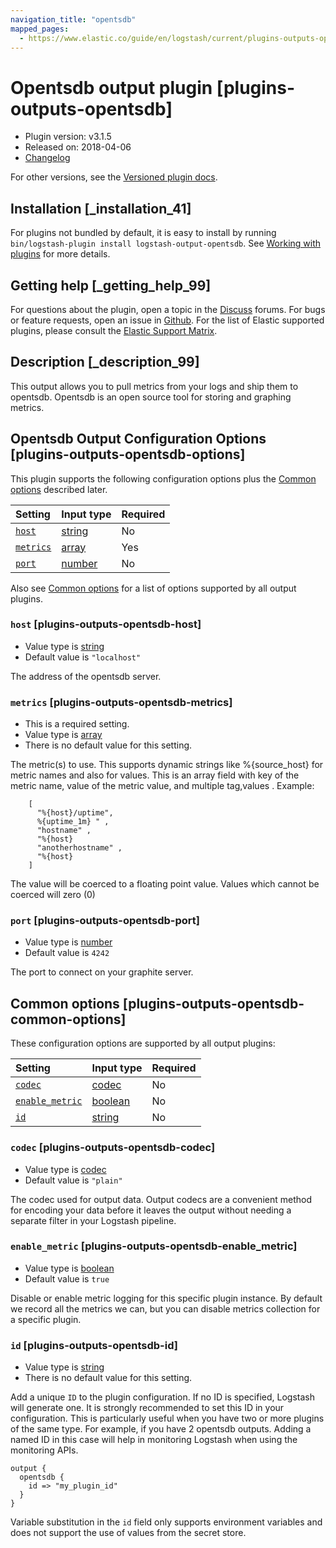 ```yaml
---
navigation_title: "opentsdb"
mapped_pages:
  - https://www.elastic.co/guide/en/logstash/current/plugins-outputs-opentsdb.html
---
```


# Opentsdb output plugin [plugins-outputs-opentsdb]

* Plugin version: v3.1.5
* Released on: 2018-04-06
* [Changelog](https://github.com/logstash-plugins/logstash-output-opentsdb/blob/v3.1.5/CHANGELOG.md)

For other versions, see the [Versioned plugin docs](https://www.elastic.co/guide/en/logstash-versioned-plugins/current/output-opentsdb-index.html).

## Installation [_installation_41]

For plugins not bundled by default, it is easy to install by running `bin/logstash-plugin install logstash-output-opentsdb`. See [Working with plugins](https://www.elastic.co/guide/en/logstash/8.18/working-with-plugins.html) for more details.

## Getting help [_getting_help_99]

For questions about the plugin, open a topic in the [Discuss](http://discuss.elastic.co) forums. For bugs or feature requests, open an issue in [Github](https://github.com/logstash-plugins/logstash-output-opentsdb). For the list of Elastic supported plugins, please consult the [Elastic Support Matrix](https://www.elastic.co/support/matrix#logstash_plugins).

## Description [_description_99]

This output allows you to pull metrics from your logs and ship them to opentsdb. Opentsdb is an open source tool for storing and graphing metrics.

## Opentsdb Output Configuration Options [plugins-outputs-opentsdb-options]

This plugin supports the following configuration options plus the [Common options](plugins-outputs-opentsdb.md#plugins-outputs-opentsdb-common-options) described later.

| Setting | Input type | Required |
| :- | :- | :- |
| [`host`](plugins-outputs-opentsdb.md#plugins-outputs-opentsdb-host) | [string](value-types.md#string) | No |
| [`metrics`](plugins-outputs-opentsdb.md#plugins-outputs-opentsdb-metrics) | [array](value-types.md#array) | Yes |
| [`port`](plugins-outputs-opentsdb.md#plugins-outputs-opentsdb-port) | [number](value-types.md#number) | No |

Also see [Common options](plugins-outputs-opentsdb.md#plugins-outputs-opentsdb-common-options) for a list of options supported by all output plugins.

### `host` [plugins-outputs-opentsdb-host]

* Value type is [string](value-types.md#string)
* Default value is `"localhost"`

The address of the opentsdb server.

### `metrics` [plugins-outputs-opentsdb-metrics]

* This is a required setting.
* Value type is [array](value-types.md#array)
* There is no default value for this setting.

The metric(s) to use. This supports dynamic strings like %{source\_host} for metric names and also for values. This is an array field with key of the metric name, value of the metric value, and multiple tag,values . Example:

```
    [
      "%{host}/uptime",
      %{uptime_1m} " ,
      "hostname" ,
      "%{host}
      "anotherhostname" ,
      "%{host}
    ]
```

The value will be coerced to a floating point value. Values which cannot be coerced will zero (0)

### `port` [plugins-outputs-opentsdb-port]

* Value type is [number](value-types.md#number)
* Default value is `4242`

The port to connect on your graphite server.

## Common options [plugins-outputs-opentsdb-common-options]

These configuration options are supported by all output plugins:

| Setting | Input type | Required |
| :- | :- | :- |
| [`codec`](plugins-outputs-opentsdb.md#plugins-outputs-opentsdb-codec) | [codec](value-types.md#codec) | No |
| [`enable_metric`](plugins-outputs-opentsdb.md#plugins-outputs-opentsdb-enable_metric) | [boolean](value-types.md#boolean) | No |
| [`id`](plugins-outputs-opentsdb.md#plugins-outputs-opentsdb-id) | [string](value-types.md#string) | No |

### `codec` [plugins-outputs-opentsdb-codec]

* Value type is [codec](value-types.md#codec)
* Default value is `"plain"`

The codec used for output data. Output codecs are a convenient method for encoding your data before it leaves the output without needing a separate filter in your Logstash pipeline.

### `enable_metric` [plugins-outputs-opentsdb-enable_metric]

* Value type is [boolean](value-types.md#boolean)
* Default value is `true`

Disable or enable metric logging for this specific plugin instance. By default we record all the metrics we can, but you can disable metrics collection for a specific plugin.

### `id` [plugins-outputs-opentsdb-id]

* Value type is [string](value-types.md#string)
* There is no default value for this setting.

Add a unique `ID` to the plugin configuration. If no ID is specified, Logstash will generate one. It is strongly recommended to set this ID in your configuration. This is particularly useful when you have two or more plugins of the same type. For example, if you have 2 opentsdb outputs. Adding a named ID in this case will help in monitoring Logstash when using the monitoring APIs.

```
output {
  opentsdb {
    id => "my_plugin_id"
  }
}
```

Variable substitution in the `id` field only supports environment variables and does not support the use of values from the secret store.
